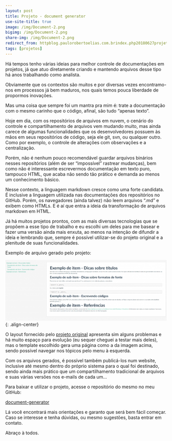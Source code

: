 ```yaml
---
layout: post
title: Projeto - document generator
use-site-title: true
image: /img/Document-2.png
bigimg: /img/Document-2.png
share-img: /img/Document-2.png
redirect_from: httpblog.paulorobertoelias.com.brindex.php20180627projeto-document-generator
tags: [projetos]
---
```


Há tempos tenho várias ideias para melhor controle de documentações em projetos, já que atuo diretamente criando e mantendo arquivos desse tipo há anos trabalhando como analista.

Obviamente que os contextos são muitos e por diversas vezes encontramo-nos em processos já bem maduros, nos quais temos pouca liberdade de propormos inovações.

Mas uma coisa que sempre foi um mantra pra mim é: trate a documentação com o mesmo carinho que o código, afinal, são tudo “apenas texto”.

Hoje em dia, com os repositórios de arquivos em nuvem, o cenário do controle e compartilhamento de arquivos vem mudando muito, mas ainda carece de algumas funcionalidades que os desenvolvedores possuem às mãos em seus repositórios de código, seja ele git, svn, ou qualquer outro. Como por exemplo, o controle de alterações com observações e a centralização.

Porém, não é nenhum pouco recomendável guardar arquivos binários nesses repositórios (além de ser “impossível” rastrear mudanças), bem como não é interessante escrevermos documentação em texto puro, tampouco HTML, que acaba não sendo tão prático e demanda ao menos um conhecimento básico.

Nesse contexto, a linguagem markdown cresce como uma forte candidata. É inclusive a linguagem utilizada nas documentações dos repositórios no GitHub. Porém, os navegadores (ainda talvez) não leem arquivos “.md” e exibem como HTMLs. E é aí que entra a ideia da transformação de arquivos markdown em HTML.

Já há muitos projetos prontos, com as mais diversas tecnologias que se propõem a esse tipo de trabalho e eu escolhi um deles para me basear e fazer uma versão ainda mais enxuta, ao menos na intenção de difundir a ideia e lembrando que, sempre é possível utilizar-se do projeto original e a plenitude de suas funcionalidades.

Exemplo de arquivo gerado pelo projeto:

![imagem1](../img/document-generator-768x290.png){: .align-center}

O layout fornecido pelo [projeto original](https://github.com/mixu/markdown-styles) apresenta sim alguns problemas e há muito espaço para evolução (eu sequer cheguei a testar mais deles), mas o template escolhido gera uma página como a da imagem acima, sendo possível navegar nos tópicos pelo menu à esquerda.

Com os arquivos gerados, é possível também publicá-los num website, inclusive até mesmo dentro do próprio sistema para o qual foi destinado, sendo ainda mais prático que um compartilhamento tradicional de arquivos e suas várias versões nos e-mails de cada um…

Para baixar e utilizar o projeto, acesse o repositório do mesmo no meu GitHub:

[document-generator](https://github.com/PRElias/document-generator)

Lá você encontrará mais orientações e garanto que será bem fácil começar. Caso se interesse e tenha dúvidas, ou mesmo sugestões, basta entrar em contato.

Abraço à todos.